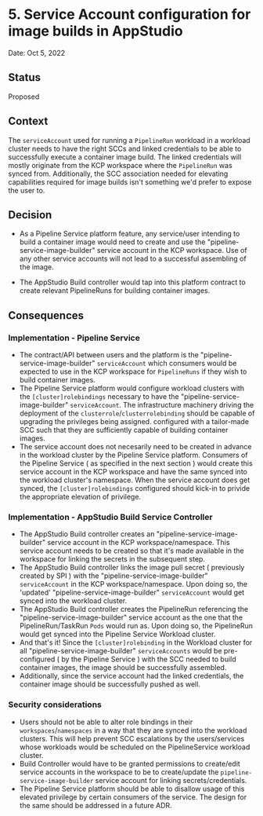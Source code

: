 # 5. Service Account configuration for image builds in AppStudio 

Date: Oct 5, 2022

## Status

Proposed

## Context

The `serviceAccount` used for running a `PipelineRun` workload in a workload cluster needs to have the right SCCs and linked credentials to be able to successfully execute a container image build. The linked credentials will mostly originate from the KCP workspace where the `PipelineRun` was synced from.
Additionally, the SCC association needed for elevating capabilities required for image builds isn't something we'd prefer to expose the user to.



## Decision

* As a Pipeline Service platform feature, any service/user intending to build a container image would need to create and use the "pipeline-service-image-builder" service account in the KCP workspace. 
Use of any other service accounts will not lead to a successful assembling of the image.

* The AppStudio Build controller would tap into this platform contract to create relevant PipelineRuns for building container images.

## Consequences



### Implementation - Pipeline Service 

* The contract/API between users and the platform is the "pipeline-service-image-builder" `serviceAccount` which consumers would be expected to use in the KCP workspace 
for `PipelineRuns` if they wish to build container images. 
* The Pipeline Service platform would configure workload clusters with the `[cluster]rolebindings` necessary to have the "pipeline-service-image-builder" `serviceAccount`. The infrastructure machinery driving the deployment of the `clusterrole`/`clusterrolebinding` should be capable of upgrading the privileges being assigned.
configured with a tailor-made SCC such that they are sufficiently capable of building container images.
* The service account does not necesarily need to be created in advance in the workload cluster by the Pipeline Service platform. Consumers of the Pipeline Service ( as specified in the next section ) would create this service account in the KCP workspace and have the same synced into the workload cluster's namespace. When the service account does get synced, the `[cluster]rolebindings` configured should kick-in to privide the appropriate elevation of privilege.


### Implementation - AppStudio Build Service Controller

* The AppStudio Build controller creates an "pipeline-service-image-builder" service account in the KCP workspace/namespace. This service account needs to be created so that it's made available in the workspace for linking the secrets in the subsequent step. 
* The AppStudio Build controller links the image pull secret ( previously created by SPI ) with the "pipeline-service-image-builder" `serviceAccount` in the KCP workspace/namespace. Upon doing so, the 'updated' "pipeline-service-image-builder" `serviceAccount` would get synced into the workload cluster.
* The AppStudio Build controller creates the PipelineRun referencing the "pipeline-service-image-builder" service account as the one that the PipelineRun/TaskRun `Pods` would run as. Upon doing so, the PipelineRun would get synced into the Pipeline Service Workload cluster.
* And that's it! Since the `[cluster]rolebinding` in the Workload cluster for all "pipeline-service-image-builder" `serviceAccounts` would be pre-configured ( by the Pipeline Service ) with the SCC needed to build container images, the image should be successfully assembled. 
* Additionally, since the service account had 
the linked credentials, the container image should be successfully pushed as well.


### Security considerations

* Users should not be able to alter role bindings in their `workspaces`/`namespaces` in a way that they are synced into the workload clusters. This will help prevent SCC escalations by the users/services whose workloads would be scheduled on the PipelineService workload cluster.
* Build Controller would have to be granted permissions to create/edit service accounts in the workspace to be to create/update the `pipeline-service-image-builder` service account for linking secrets/credentials. 
* The Pipeline Service platform should be able to disallow usage of this elevated privilege by certain consumers of the service. The design for the same should be addressed in a future ADR.
